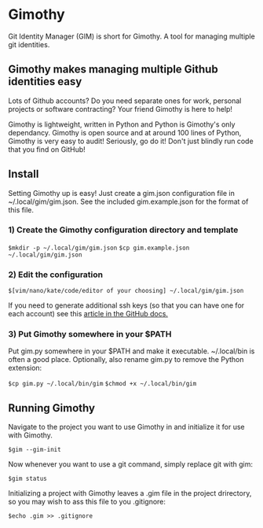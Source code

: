 # Gimothy
Git Identity Manager (GIM) is short for Gimothy. A tool for managing multiple git identities.

## Gimothy makes managing multiple Github identities easy

Lots of Github accounts? Do you need separate ones for work, personal projects or software contracting? Your friend Gimothy is here to help!

Gimothy is lightweight, written in Python and Python is Gimothy's only dependancy. Gimothy is open source and at around 100 lines of Python,
Gimothy is very easy to audit! Seriously, go do it! Don't just blindly run code that you find on GitHub!

## Install

Setting Gimothy up is easy! Just create a gim.json configuration file in ~/.local/gim/gim.json. See the included gim.example.json for the format of this file.

### 1) Create the Gimothy configuration directory and template

`$mkdir -p ~/.local/gim/gim.json`
`$cp gim.example.json ~/.local/gim/gim.json`

### 2) Edit the configuration

`$[vim/nano/kate/code/editor of your choosing] ~/.local/gim/gim.json`

If you need to generate additional ssh keys (so that you can have one for each account) see this [article in the GitHub docs.](https://docs.github.com/en/authentication/connecting-to-github-with-ssh/generating-a-new-ssh-key-and-adding-it-to-the-ssh-agent)

### 3) Put Gimothy somewhere in your $PATH

Put gim.py somewhere in your $PATH and make it executable. ~/.local/bin is often a good place. Optionally, also rename gim.py to remove the Python extension:

`$cp gim.py ~/.local/bin/gim`
`$chmod +x ~/.local/bin/gim`

## Running Gimothy

Navigate to the project you want to use Gimothy in and initialize it for use with Gimothy.

`$gim --gim-init`

Now whenever you want to use a git command, simply replace git with gim:

`$gim status`

Initializing a project with Gimothy leaves a .gim file in the project drirectory, so you may wish to ass this file to you .gitignore:

`$echo .gim >> .gitignore`